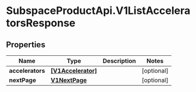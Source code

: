 # SubspaceProductApi.V1ListAcceleratorsResponse

## Properties

Name | Type | Description | Notes
------------ | ------------- | ------------- | -------------
**accelerators** | [**[V1Accelerator]**](V1Accelerator.md) |  | [optional] 
**nextPage** | [**V1NextPage**](V1NextPage.md) |  | [optional] 


